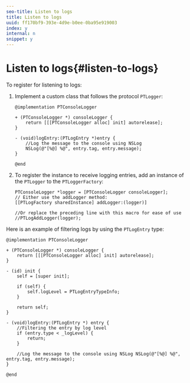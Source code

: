 ```yaml
---
seo-title: Listen to logs
title: Listen to logs
uuid: ff170bf9-393e-4d9e-b0ee-0ba95e919003
index: y
internal: n
snippet: y
---
```


# Listen to logs{#listen-to-logs}

 To register for listening to logs: 
1. Implement a custom class that follows the protocol `PTLogger`:

   ```
   @implementation PTConsoleLogger 
    
   + (PTConsoleLogger *) consoleLogger { 
       return [[[PTConsoleLogger alloc] init] autorelease]; 
   } 
    
   - (void)logEntry:(PTLogEntry *)entry { 
       //Log the message to the console using NSLog  
       NSLog(@"[%@] %@", entry.tag, entry.message); 
   } 
    
   @end
   ```

1. To register the instance to receive logging entries, add an instance of the `PTLogger` to the `PTLoggerFactory`:

   ```
   PTConsoleLogger *logger = [PTConsoleLogger consoleLogger]; 
   // Either use the addLogger method: 
   [[PTLogFactory sharedInstance] addLogger:(logger)] 
    
   //Or replace the preceding line with this macro for ease of use 
   //PTLogAddLogger(logger); 
   
   ```

<a id="example_3738B5A8B4C048D28695E62297CF39E3"></a>

Here is an example of filtering logs by using the `PTLogEntry` type: 

```
@implementation PTConsoleLogger 
 
+ (PTConsoleLogger *) consoleLogger { 
    return [[[PTConsoleLogger alloc] init] autorelease]; 
} 
 
- (id) init { 
    self = [super init]; 
 
    if (self) { 
        self.logLevel = PTLogEntryTypeInfo; 
    } 
 
    return self; 
} 
 
- (void)logEntry:(PTLogEntry *) entry { 
    //Filtering the entry by log level  
    if (entry.type < _logLevel) { 
        return; 
    } 
 
    //Log the message to the console using NSLog NSLog(@"[%@] %@", entry.tag, entry.message); 
} 
 
@end
```

